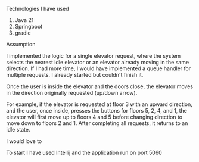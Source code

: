 Technologies I have used
1. Java 21
2. Springboot
3. gradle

Assumption

I implemented the logic for a single elevator request, where the system selects the nearest idle elevator or an elevator already moving in the same direction.
If I had more time, I would have implemented a queue handler for multiple requests. I already started but couldn't finish it.

Once the user is inside the elevator and the doors close, the elevator moves in the direction originally requested (up/down arrow).

For example, if the elevator is requested at floor 3 with an upward direction, and the user, once inside, 
     presses the buttons for floors 5, 2, 4, and 1, the elevator will first move up to floors 4 and 5 before changing direction to move down to floors 2 and 1.
     After completing all requests, it returns to an idle state.

I would love to 

To start
I have used Intellij and the application run on port 5060
